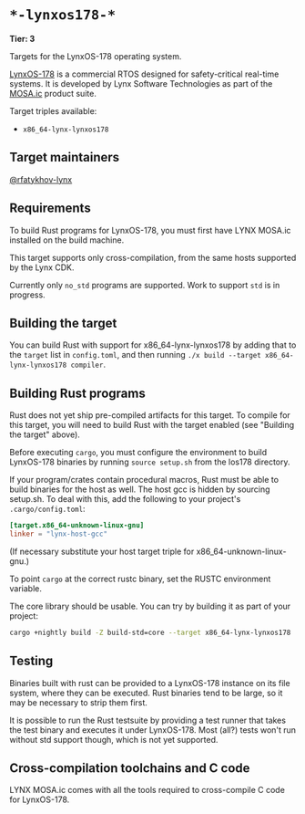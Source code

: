 # `*-lynxos178-*`

**Tier: 3**

Targets for the LynxOS-178 operating system.

[LynxOS-178](https://www.lynx.com/products/lynxos-178-do-178c-certified-posix-rtos)
is a commercial RTOS designed for safety-critical real-time systems.  It is
developed by Lynx Software Technologies as part of the
[MOSA.ic](https://www.lynx.com/solutions/safe-and-secure-operating-environment)
product suite.

Target triples available:
- `x86_64-lynx-lynxos178`

## Target maintainers

[@rfatykhov-lynx](https://github.com/rfatykhov-lynx)

## Requirements

To build Rust programs for LynxOS-178, you must first have LYNX MOSA.ic
installed on the build machine.

This target supports only cross-compilation, from the same hosts supported by
the Lynx CDK.

Currently only `no_std` programs are supported. Work to support `std` is in
progress.

## Building the target

You can build Rust with support for x86_64-lynx-lynxos178 by adding that
to the `target` list in `config.toml`, and then running `./x build --target
x86_64-lynx-lynxos178 compiler`.

## Building Rust programs

Rust does not yet ship pre-compiled artifacts for this target. To compile for
this target, you will need to build Rust with the target enabled (see "Building
the target" above).

Before executing `cargo`, you must configure the environment to build LynxOS-178
binaries by running `source setup.sh` from the los178 directory.

If your program/crates contain procedural macros, Rust must be able to build
binaries for the host as well. The host gcc is hidden by sourcing setup.sh.  To
deal with this, add the following to your project's `.cargo/config.toml`:
```toml
[target.x86_64-unknown-linux-gnu]
linker = "lynx-host-gcc"
```
(If necessary substitute your host target triple for x86_64-unknown-linux-gnu.)

To point `cargo` at the correct rustc binary, set the RUSTC environment
variable.

The core library should be usable. You can try by building it as part of your
project:
```bash
cargo +nightly build -Z build-std=core --target x86_64-lynx-lynxos178
```

## Testing

Binaries built with rust can be provided to a LynxOS-178 instance on its file
system, where they can be executed. Rust binaries tend to be large, so it may
be necessary to strip them first.

It is possible to run the Rust testsuite by providing a test runner that takes
the test binary and executes it under LynxOS-178. Most (all?) tests won't run
without std support though, which is not yet supported.

## Cross-compilation toolchains and C code

LYNX MOSA.ic comes with all the tools required to cross-compile C code for
LynxOS-178.
